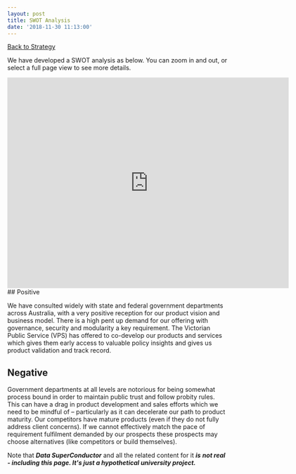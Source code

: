 ```yaml
---
layout: post
title: SWOT Analysis
date: '2018-11-30 11:13:00'
---
```


[Back to Strategy](https://datajps.com/index.php/data-jps-data-superconductor/technopreneurship-strategy/)

We have developed a SWOT analysis as below. You can zoom in and out, or select a full page view to see more details.

<!--kg-card-begin: html-->
<iframe allowfullscreen frameborder="0" style="width:640px; height:480px" src="https://www.lucidchart.com/documents/embeddedchart/5ffbfc3d-1923-4e6b-a8f8-24f8193d4951" id="GO3k-~xw1xhI"></iframe>
<!--kg-card-end: html-->
## Positive

We have consulted widely with state and federal government departments across Australia, with a very positive reception for our product vision and business model. There is a high pent up demand for our offering with governance, security and modularity a key requirement. The Victorian Public Service (VPS) has offered to co-develop our products and services which gives them early access to valuable policy insights and gives us product validation and track record.

## Negative

Government departments at all levels are notorious for being somewhat process bound in order to maintain public trust and follow probity rules. This can have a drag in product development and sales efforts which we need to be mindful of – particularly as it can decelerate our path to product maturity. Our competitors have mature products (even if they do not fully address client concerns). If we cannot effectively match the pace of requirement fulfilment demanded by our prospects these prospects may choose alternatives (like competitors or build themselves).

Note that **_Data SuperConductor_** and all the related content for it **_is_**  **_not real - including this page. It's just a hypothetical university project._**

